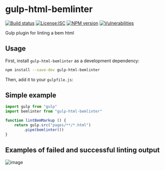 # gulp-html-bemlinter

[![Build status][test-image]][test-url]
[![License:ISC][license-image]][license-url]
[![NPM version][npm-image]][npm-url]
[![Vulnerabilities][vulnerabilities-image]][vulnerabilities-url]

Gulp plugin for linting a bem html

## Usage

First, install `gulp-html-bemlinter` as a development dependency:

```bash
npm install --save-dev gulp-html-bemlinter
```

Then, add it to your `gulpfile.js`:

## Simple example

```js
import gulp from "gulp" 
import bemlinter from "gulp-html-bemlinter"

function lintBemMarkup () {
	return gulp.src("pages/**/*.html")
		.pipe(bemlinter())
}
```

## Examples of failed and successful linting output

![image](https://user-images.githubusercontent.com/3382798/184424150-2cedb63f-c77e-4a30-a958-6f9e245e346e.png)

[test-url]: https://github.com/firefoxic/gulp-html-bemlinter/actions
[test-image]: https://github.com/firefoxic/gulp-html-bemlinter/actions/workflows/test.yml/badge.svg?branch=main

[npm-url]: https://npmjs.org/package/gulp-html-bemlinter
[npm-image]: https://badge.fury.io/js/gulp-html-bemlinter.svg

[license-url]: https://github.com/firefoxic/gulp-html-bemlinter/blob/main/LICENSE
[license-image]: https://img.shields.io/badge/License-ISC-limegreen.svg

[vulnerabilities-url]: https://snyk.io/test/github/firefoxic/gulp-html-bemlinter
[vulnerabilities-image]: https://snyk.io/test/github/firefoxic/gulp-html-bemlinter/badge.svg

